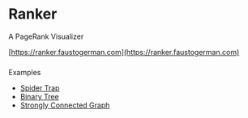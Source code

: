 # Ranker
A PageRank Visualizer

[https://ranker.faustogerman.com](https://ranker.faustogerman.com)
###
 Examples
 - [Spider Trap](https://ranker.faustogerman.com/?graph=A:A,B,C,D,F,H;M:A,C,K,D;P:O,A,B,R;E:H;H:E,G;G:H;B:F)
 - [Binary Tree](http://localhost:3000/?graph=A:B,C;B:D,E;C:F,G;D:H,I;E:J,K;F:L,M;G:N,O)
- [Strongly Connected Graph](http://localhost:3000/?graph=A:B;B:C,A;C:B)
